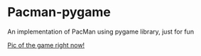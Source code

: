 # Pacman-pygame
An implementation of PacMan using pygame library, just for fun

[Pic of the game right now!](https://imgur.com/a/VFS9qCq)
